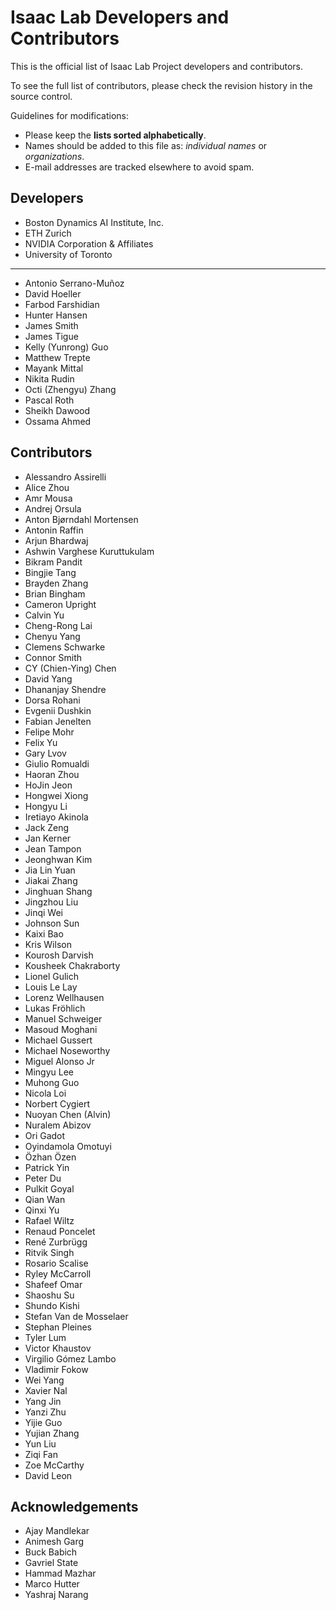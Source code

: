# Isaac Lab Developers and Contributors

This is the official list of Isaac Lab Project developers and contributors.

To see the full list of contributors, please check the revision history in the source control.

Guidelines for modifications:

* Please keep the **lists sorted alphabetically**.
* Names should be added to this file as: *individual names* or *organizations*.
* E-mail addresses are tracked elsewhere to avoid spam.

## Developers

* Boston Dynamics AI Institute, Inc.
* ETH Zurich
* NVIDIA Corporation & Affiliates
* University of Toronto

---

* Antonio Serrano-Muñoz
* David Hoeller
* Farbod Farshidian
* Hunter Hansen
* James Smith
* James Tigue
* Kelly (Yunrong) Guo
* Matthew Trepte
* Mayank Mittal
* Nikita Rudin
* Octi (Zhengyu) Zhang
* Pascal Roth
* Sheikh Dawood
* Ossama Ahmed

## Contributors

* Alessandro Assirelli
* Alice Zhou
* Amr Mousa
* Andrej Orsula
* Anton Bjørndahl Mortensen
* Antonin Raffin
* Arjun Bhardwaj
* Ashwin Varghese Kuruttukulam
* Bikram Pandit
* Bingjie Tang
* Brayden Zhang
* Brian Bingham
* Cameron Upright
* Calvin Yu
* Cheng-Rong Lai
* Chenyu Yang
* Clemens Schwarke
* Connor Smith
* CY (Chien-Ying) Chen
* David Yang
* Dhananjay Shendre
* Dorsa Rohani
* Evgenii Dushkin
* Fabian Jenelten
* Felipe Mohr
* Felix Yu
* Gary Lvov
* Giulio Romualdi
* Haoran Zhou
* HoJin Jeon
* Hongwei Xiong
* Hongyu Li
* Iretiayo Akinola
* Jack Zeng
* Jan Kerner
* Jean Tampon
* Jeonghwan Kim
* Jia Lin Yuan
* Jiakai Zhang
* Jinghuan Shang
* Jingzhou Liu
* Jinqi Wei
* Johnson Sun
* Kaixi Bao
* Kris Wilson
* Kourosh Darvish
* Kousheek Chakraborty
* Lionel Gulich
* Louis Le Lay
* Lorenz Wellhausen
* Lukas Fröhlich
* Manuel Schweiger
* Masoud Moghani
* Michael Gussert
* Michael Noseworthy
* Miguel Alonso Jr
* Mingyu Lee
* Muhong Guo
* Nicola Loi
* Norbert Cygiert
* Nuoyan Chen (Alvin)
* Nuralem Abizov
* Ori Gadot
* Oyindamola Omotuyi
* Özhan Özen
* Patrick Yin
* Peter Du
* Pulkit Goyal
* Qian Wan
* Qinxi Yu
* Rafael Wiltz
* Renaud Poncelet
* René Zurbrügg
* Ritvik Singh
* Rosario Scalise
* Ryley McCarroll
* Shafeef Omar
* Shaoshu Su
* Shundo Kishi
* Stefan Van de Mosselaer
* Stephan Pleines
* Tyler Lum
* Victor Khaustov
* Virgilio Gómez Lambo
* Vladimir Fokow
* Wei Yang
* Xavier Nal
* Yang Jin
* Yanzi Zhu
* Yijie Guo
* Yujian Zhang
* Yun Liu
* Ziqi Fan
* Zoe McCarthy
* David Leon

## Acknowledgements

* Ajay Mandlekar
* Animesh Garg
* Buck Babich
* Gavriel State
* Hammad Mazhar
* Marco Hutter
* Yashraj Narang
